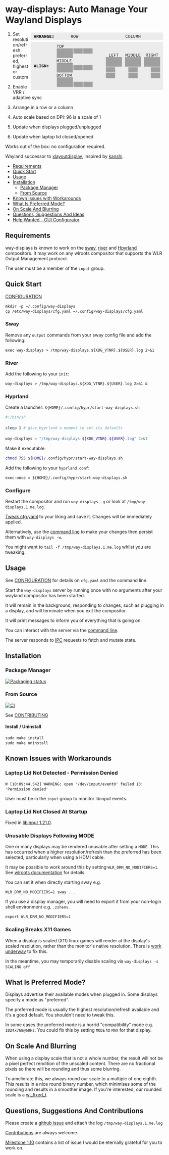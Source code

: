 # way-displays: Auto Manage Your Wayland Displays

<img align="right" width="427" height="189" title="credit: Stephen Barratt" src="doc/layouts.png?raw=true">

1. Set resolution/refresh: preferred, highest or custom

1. Enable VRR / adaptive sync

1. Arrange in a row or a column

1. Auto scale based on DPI: 96 is a scale of 1

1. Update when displays plugged/unplugged

1. Update when laptop lid closed/opened

Works out of the box: no configuration required.

Wayland successor to [xlayoutdisplay](https://github.com/alex-courtis/xlayoutdisplay), inspired by [kanshi](https://sr.ht/~emersion/kanshi/).

<!-- gh-md-toc --no-backup --hide-footer README.md -->
<!--ts-->
   * [Requirements](#requirements)
   * [Quick Start](#quick-start)
   * [Usage](#usage)
   * [Installation](#installation)
      * [Package Manager](#package-manager)
      * [From Source](#from-source)
   * [Known Issues with Workarounds](#known-issues-with-workarounds)
   * [What Is Preferred Mode?](#what-is-preferred-mode)
   * [On Scale And Blurring](#on-scale-and-blurring)
   * [Questions, Suggestions And Ideas](#questions-suggestions-and-ideas)
   * [Help Wanted - GUI Configurator](#help-wanted---gui-configurator)
<!--te-->

## Requirements

way-displays is known to work on the [sway](https://swaywm.org/), [river](https://github.com/riverwm/river) and [Hpyrland](https://hyprland.org/) compositors. It may work on any wlroots compositor that supports the WLR Output Management protocol.

The user must be a member of the `input` group.

## Quick Start

[CONFIGURATION](doc/CONFIGURATION.md)

```
mkdir -p ~/.config/way-displays
cp /etc/way-displays/cfg.yaml ~/.config/way-displays/cfg.yaml
```

### Sway

Remove any `output` commands from your sway config file and add the following:
```
exec way-displays > /tmp/way-displays.${XDG_VTNR}.${USER}.log 2>&1
```

### River

Add the following to your `init`:
```
way-displays > /tmp/way-displays.${XDG_VTNR}.${USER}.log 2>&1 &
```

### Hyprland

Create a launcher: `${HOME}/.config/hypr/start-way-displays.sh`
```sh
#!/bin/sh

sleep 1 # give Hyprland a moment to set its defaults

way-displays > "/tmp/way-displays.${XDG_VTNR}.${USER}.log" 2>&1
```

Make it executable:
```sh
chmod 755 ${HOME}/.config/hypr/start-way-displays.sh
```

Add the following to your `hyprland.conf`:
```
exec-once = ${HOME}/.config/hypr/start-way-displays.sh
```

### Configure

Restart the compositor and run `way-displays -g` or look at `/tmp/way-displays.1.me.log`.

[Tweak cfg.yaml](doc/CONFIGURATION.md#cfgyaml) to your liking and save it. Changes will be immediately applied.

Alternatively, use the [command line](doc/CONFIGURATION.md#command-line) to make your changes then persist them with `way-displays -w`.

You might want to `tail -f /tmp/way-displays.1.me.log` whilst you are tweaking.

## Usage

See [CONFIGURATION](doc/CONFIGURATION.md) for details on `cfg.yaml` and the command line.

Start the `way-displays` server by running once with no arguments after your wayland compositor has been started.

It will remain in the background, responding to changes, such as plugging in a display, and will terminate when you exit the compositor.

It will print messages to inform you of everything that is going on.

You can interact with the server via the [command line](doc/CONFIGURATION.md#command-line).

The server responds to [IPC](doc/IPC.md) requests to fetch and mutate state.

## Installation

### Package Manager

[![Packaging status](https://repology.org/badge/vertical-allrepos/way-displays.svg)](https://repology.org/project/way-displays/versions)

### From Source

[![CI](https://github.com/alex-courtis/way-displays/actions/workflows/ci.yml/badge.svg?branch=master)](https://github.com/alex-courtis/way-displays/actions/workflows/ci.yml?query=branch%3Amaster)

See [CONTRIBUTING](CONTRIBUTING.md)

#### Install / Uninstall

```
sudo make install
sudo make uninstall
```

## Known Issues with Workarounds

### Laptop Lid Not Detected - Permission Denied

```
W [10:09:44.542] WARNING: open '/dev/input/event0' failed 13: 'Permission denied'
```

User must be in the `input` group to monitor libinput events.

### Laptop Lid Not Closed At Startup

Fixed in [libinput 1.21.0](https://gitlab.freedesktop.org/libinput/libinput/-/releases/1.21.0).

### Unusable Displays Following MODE

One or many displays may be rendered unusable after setting a `MODE`. This has occurred when a higher resolution/refresh than the preferred has been selected, particularly when using a HDMI cable.

It may be possible to work around this by setting `WLR_DRM_NO_MODIFIERS=1`. See [wlroots documentation](https://gitlab.freedesktop.org/wlroots/wlroots/-/blob/master/docs/env_vars.md) for details.

You can set it when directly starting sway e.g.
```shell
WLR_DRM_NO_MODIFIERS=1 sway ...
```

If you use a display manager, you will need to export it from your non-login shell environment e.g. `.zshenv`.
```shell
export WLR_DRM_NO_MODIFIERS=1
```

### Scaling Breaks X11 Games

When a display is scaled (X11) linux games will render at the display's scaled resolution, rather than the monitor's native resolution. There is [work underway](https://gitlab.freedesktop.org/wlroots/wlroots/-/issues/2125) to fix this.

In the meantime, you may temporarily disable scaling via `way-displays -s SCALING off`

## What Is Preferred Mode?

Displays advertise their available modes when plugged in. Some displays specify a mode as "preferred".

The preferred mode is usually the highest resolution/refresh available and it's a good default. You shouldn't need to tweak this.

In some cases the preferred mode is a horrid "compatibility" mode e.g. `1024x768@60Hz`. You could fix this by setting `MODE` to `MAX` for that display.

## On Scale And Blurring

When using a display scale that is not a whole number, the result will not be a pixel perfect rendition of the unscaled content. There are no fractional pixels so there will be rounding and thus some blurring.

To ameliorate this, we always round our scale to a multiple of one eighth. This results in a nice round binary number, which minimises some of the rounding and results in a smoother image. If you're interested, our rounded scale is a [wl_fixed_t](https://wayland.freedesktop.org/docs/html/apb.html).

## Questions, Suggestions And Contributions

Please create a [github issue](https://github.com/alex-courtis/way-displays/issues) and attach the log `/tmp/way-displays.1.me.log`

[Contributions](CONTRIBUTING.md) are always welcome.

[Milestone 1.10](https://github.com/alex-courtis/way-displays/milestone/2) contains a list of issue I would be eternally grateful for you to work on.
